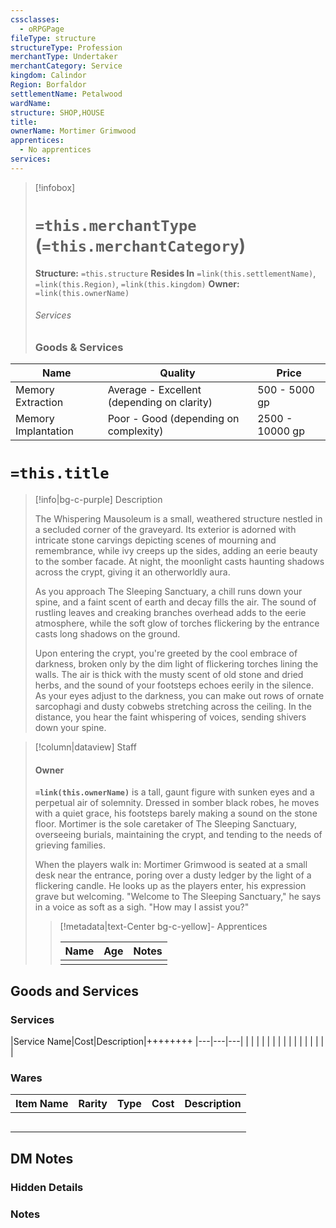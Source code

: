 ```yaml
---
cssclasses:
  - oRPGPage
fileType: structure
structureType: Profession
merchantType: Undertaker
merchantCategory: Service
kingdom: Calindor
Region: Borfaldor
settlementName: Petalwood
wardName: 
structure: SHOP,HOUSE
title: 
ownerName: Mortimer Grimwood
apprentices:
  - No apprentices
services: 
---
```



> [!infobox] 
> # `=this.merchantType` (`=this.merchantCategory`)
> **Structure:** `=this.structure`
> **Resides In** `=link(this.settlementName)`, `=link(this.Region)`, `=link(this.kingdom)`
>  **Owner:** `=link(this.ownerName)`
> ###### Services 
> ### Goods & Services
|Name|Quality|Price|
|---|---|---|
| Memory Extraction   | Average - Excellent (depending on clarity) | 500 - 5000 gp   |
| Memory Implantation | Poor - Good (depending on complexity)      | 2500 - 10000 gp |

 

# `=this.title`
> [!info|bg-c-purple] Description
> 
> The Whispering Mausoleum is a small, weathered structure nestled in a secluded corner of the graveyard. Its exterior is adorned with intricate stone carvings depicting scenes of mourning and remembrance, while ivy creeps up the sides, adding an eerie beauty to the somber facade. At night, the moonlight casts haunting shadows across the crypt, giving it an otherworldly aura.
> 
> As you approach The Sleeping Sanctuary, a chill runs down your spine, and a faint scent of earth and decay fills the air. The sound of rustling leaves and creaking branches overhead adds to the eerie atmosphere, while the soft glow of torches flickering by the entrance casts long shadows on the ground.
> 
> Upon entering the crypt, you're greeted by the cool embrace of darkness, broken only by the dim light of flickering torches lining the walls. The air is thick with the musty scent of old stone and dried herbs, and the sound of your footsteps echoes eerily in the silence. As your eyes adjust to the darkness, you can make out rows of ornate sarcophagi and dusty cobwebs stretching across the ceiling. In the distance, you hear the faint whispering of voices, sending shivers down your spine.
> 

> [!column|dataview] Staff
> #### Owner
> **`=link(this.ownerName)`** is a tall, gaunt figure with sunken eyes and a perpetual air of solemnity. Dressed in somber black robes, he moves with a quiet grace, his footsteps barely making a sound on the stone floor. Mortimer is the sole caretaker of The Sleeping Sanctuary, overseeing burials, maintaining the crypt, and tending to the needs of grieving families.
> 
> When the players walk in: Mortimer Grimwood is seated at a small desk near the entrance, poring over a dusty ledger by the light of a flickering candle. He looks up as the players enter, his expression grave but welcoming. "Welcome to The Sleeping Sanctuary," he says in a voice as soft as a sigh. "How may I assist you?"
> 
>> [!metadata|text-Center bg-c-yellow]- Apprentices
>>
>> |Name | Age | Notes |
>> |:---|:---:|:---:| 
>> |  |  |  | 


## Goods and Services
### Services

|Service Name|Cost|Description|++++++++
|---|---|---|
| | | |
| | | |
| | | |
| | | |


### Wares

|Item Name|Rarity|Type|Cost|Description|
|---|---|---|---|---|
| | | | |
| | | | |
| | | | |
| | | | |
| | | | |

## DM Notes

### Hidden Details

### Notes 

